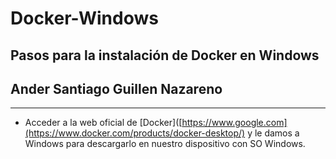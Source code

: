# Docker-Windows

## Pasos para la instalación de Docker en Windows

## Ander Santiago Guillen Nazareno
***
- Acceder a la web oficial de [Docker]([https://www.google.com](https://www.docker.com/products/docker-desktop/) y le damos a Windows para descargarlo en nuestro dispositivo con SO Windows.

